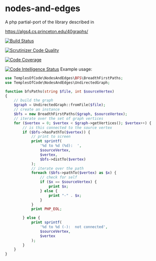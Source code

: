 # nodes-and-edges
A php partial-port of the library described in

https://algs4.cs.princeton.edu/40graphs/ 

[![Build Status](https://travis-ci.org/templesofcode/codesanity.svg?branch=master)](https://travis-ci.org/templesofcode/nodes-and-edges)

[![Scrutinizer Code Quality](https://scrutinizer-ci.com/g/templesofcode/nodes-and-edges/badges/quality-score.png?b=master)](https://scrutinizer-ci.com/g/templesofcode/nodes-and-edges/?branch=master)

[![Code Coverage](https://scrutinizer-ci.com/g/templesofcode/nodes-and-edges/badges/coverage.png?b=master)](https://scrutinizer-ci.com/g/templesofcode/nodes-and-edges/?branch=master)

[![Code Intelligence Status](https://scrutinizer-ci.com/g/templesofcode/nodes-and-edges/badges/code-intelligence.svg?b=master)](https://scrutinizer-ci.com/code-intelligence)
Example usage:

```php
use TemplesOfCode\NodesAndEdges\BFS\BreadthFirstPaths;
use TemplesOfCode\NodesAndEdges\UndirectedGraph;

function bfsPaths(string $file, int $sourceVertex)
{  
    // build the graph
    $graph = UndirectedGraph::fromFile($file);
    // create an instance
    $bfs = new BreadthFirstPaths($graph, $sourceVertex);
    // iterate over the set of graph vertices
    for ($vertex = 0; $vertex < $graph->getVertices(); $vertex++) {
        // is this connected to the source vertex
        if ($bfs->hasPathTo($vertex)) {
            // print to screen
            print sprintf(
                '%d to %d (%d):  ', 
                $sourceVertex, 
                $vertex,
                $bfs->distTo($vertex)
            );
            // iterate over the path
            foreach ($bfs->pathTo($vertex) as $x) {
                // check for self
                if ($x == $sourceVertex) {
                    print $x;
                } else {
                    print "-" . $x;
                }
            }
            print PHP_EOL;

        } else {
            print sprintf(
                '%d to %d (-):  not connected',
                $sourceVertex,
                $vertex
            );
        }
    }
}
```

